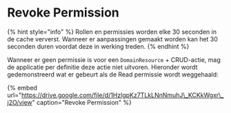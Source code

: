 # Revoke Permission

{% hint style="info" %}
Rollen en permissies worden elke 30 seconden in de cache ververst. Wanneer er  aanpassingen gemaakt worden kan het 30 seconden duren voordat deze in werking treden.
{% endhint %}

Wanneer er geen permissie is voor een `DomainResource` + CRUD-actie, mag de applicatie per definitie deze actie niet uitvoren. Hieronder wordt gedemonstreerd wat er gebeurt als de Read permissie wordt weggehaald:

{% embed url="https://drive.google.com/file/d/1HzlgpKz7TLkLNnNmuhJ\_KCKkWgxr\_j2O/view" caption="Revoke Permission" %}



